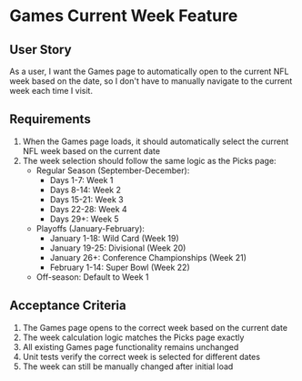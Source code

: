 # Games Current Week Feature

## User Story
As a user, I want the Games page to automatically open to the current NFL week based on the date, so I don't have to manually navigate to the current week each time I visit.

## Requirements
1. When the Games page loads, it should automatically select the current NFL week based on the current date
2. The week selection should follow the same logic as the Picks page:
   - Regular Season (September-December):
     - Days 1-7: Week 1
     - Days 8-14: Week 2
     - Days 15-21: Week 3
     - Days 22-28: Week 4
     - Days 29+: Week 5
   - Playoffs (January-February):
     - January 1-18: Wild Card (Week 19)
     - January 19-25: Divisional (Week 20)
     - January 26+: Conference Championships (Week 21)
     - February 1-14: Super Bowl (Week 22)
   - Off-season: Default to Week 1

## Acceptance Criteria
1. The Games page opens to the correct week based on the current date
2. The week calculation logic matches the Picks page exactly
3. All existing Games page functionality remains unchanged
4. Unit tests verify the correct week is selected for different dates
5. The week can still be manually changed after initial load
